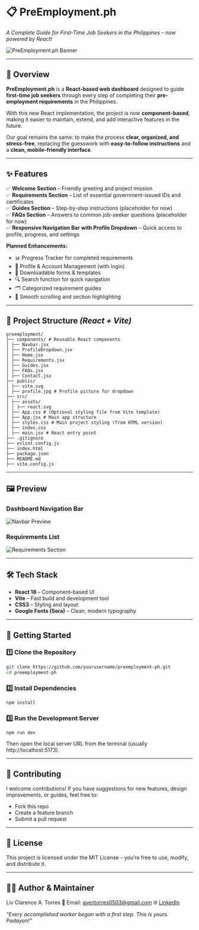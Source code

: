 # 📋 PreEmployment.ph  
*A Complete Guide for First-Time Job Seekers in the Philippines – now powered by React!*  

![PreEmployment.ph Banner](https://via.placeholder.com/1000x250?text=PreEmployment.ph+React+Dashboard)  

---

## 🌟 Overview  
**PreEmployment.ph** is a **React-based web dashboard** designed to guide **first-time job seekers** through every step of completing their **pre-employment requirements** in the Philippines.  

With this new React implementation, the project is now **component-based**, making it easier to maintain, extend, and add interactive features in the future.  

Our goal remains the same: to make the process **clear, organized, and stress-free**, replacing the guesswork with **easy-to-follow instructions** and a **clean, mobile-friendly interface**.  

---

## ✨ Features  
✅ **Welcome Section** – Friendly greeting and project mission  
✅ **Requirements Section** – List of essential government-issued IDs and certificates  
✅ **Guides Section** – Step-by-step instructions (placeholder for now)  
✅ **FAQs Section** – Answers to common job-seeker questions (placeholder for now)  
✅ **Responsive Navigation Bar with Profile Dropdown** – Quick access to profile, progress, and settings  

**Planned Enhancements:**  
- 📊 Progress Tracker for completed requirements  
- 👤 Profile & Account Management (with login)  
- 📂 Downloadable forms & templates  
- 🔍 Search function for quick navigation  
- 🗂 Categorized requirement guides  
- 🎯 Smooth scrolling and section highlighting  

---

## 📂 Project Structure *(React + Vite)*

```
preemployment/
├── components/ # Reusable React components
│ ├── Navbar.jsx
│ ├── ProfileDropdown.jsx
│ ├── Home.jsx
│ ├── Requirements.jsx
│ ├── Guides.jsx
│ ├── FAQs.jsx
│ ├── Contact.jsx
├── public/
│ ├── vite.svg
│ ├── profile.jpg # Profile picture for dropdown
├── src/
│ ├── assets/
│ │ ├── react.svg
│ ├── App.css # (Optional styling file from Vite template)
│ ├── App.jsx # Main app structure
│ ├── styles.css # Main project styling (from HTML version)
│ ├── index.css
│ ├── main.jsx # React entry point
├── .gitignore
├── eslint.config.js
├── index.html
├── package.json
├── README.md
├── vite.config.js

```

---

## 🖼 Preview  
### Dashboard Navigation Bar  
![Navbar Preview](https://via.placeholder.com/800x100?text=Navigation+Bar+React)  

### Requirements List  
![Requirements Section](https://via.placeholder.com/800x300?text=Requirements+Section+React)  

---

## 🛠 Tech Stack  
- **React 18** – Component-based UI  
- **Vite** – Fast build and development tool  
- **CSS3** – Styling and layout  
- **Google Fonts (Sora)** – Clean, modern typography  

---

## 🚀 Getting Started  

### 1️⃣ Clone the Repository  
```bash
git clone https://github.com/yourusername/preemployment-ph.git
cd preemployment-ph
```

### 2️⃣ Install Dependencies
```bash
npm install
```

### 3️⃣ Run the Development Server
```
npm run dev
```
Then open the local server URL from the terminal (usually http://localhost:5173).

---

## 🤝 Contributing
I welcome contributions!
If you have suggestions for new features, design improvements, or guides, feel free to:

- Fork this repo
- Create a feature branch
- Submit a pull request

---

## 📜 License
This project is licensed under the MIT License – you’re free to use, modify, and distribute it.

---

## 👨‍💻 Author & Maintainer
Liv Clarence A. Torres
📧 Email: ayentorres0503@gmail.com
🌐 [LinkedIn](https://www.linkedin.com/in/liv-clarence-torres-5b8650213/)

_"Every accomplished worker began with a first step. This is yours. Padayon!"_


